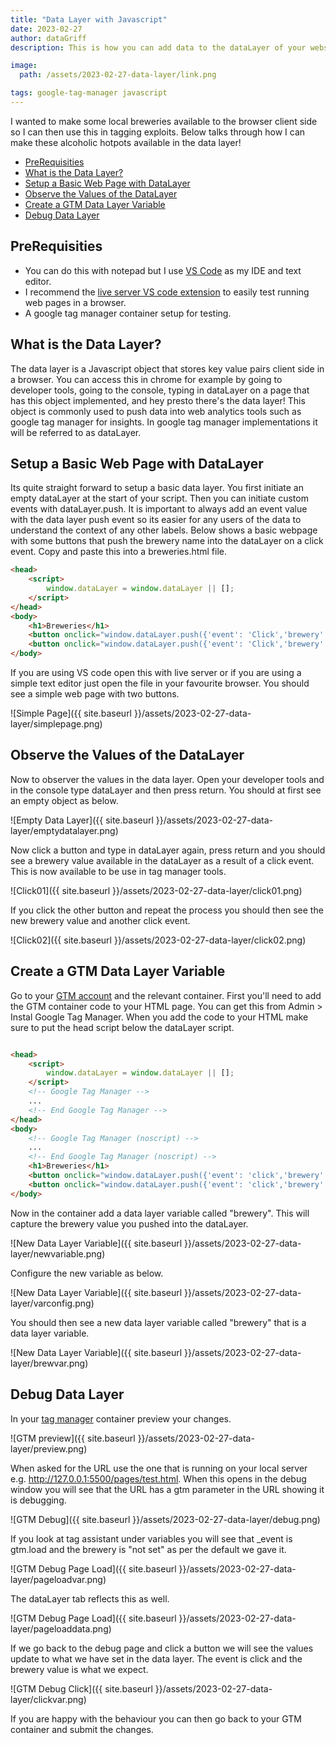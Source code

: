 ```yaml
---
title: "Data Layer with Javascript"
date: 2023-02-27
author: dataGriff
description: This is how you can add data to the dataLayer of your website using Javascript, view it using developer tools and also leverage it in google tag manager

image:
  path: /assets/2023-02-27-data-layer/link.png

tags: google-tag-manager javascript
---
```


I wanted to make some local breweries available to the browser client side so I can then use this in tagging exploits. Below talks through how I can make these alcoholic hotpots available in the data layer!


- [PreRequisities](#prerequisities)
- [What is the Data Layer?](#what-is-the-data-layer)
- [Setup a Basic Web Page with DataLayer](#setup-a-basic-web-page-with-datalayer)
- [Observe the Values of the DataLayer](#observe-the-values-of-the-datalayer)
- [Create a GTM Data Layer Variable](#create-a-gtm-data-layer-variable)
- [Debug Data Layer](#debug-data-layer)

## PreRequisities

- You can do this with notepad but I use [VS Code](https://code.visualstudio.com/) as my IDE and text editor.
- I recommend the [live server VS code extension](https://code.visualstudio.com/) to easily test running web pages in a browser.
- A google tag manager container setup for testing.

## What is the Data Layer?

The data layer is a Javascript object that stores key value pairs client side in a browser. You can access this in chrome for example by going to developer tools, going to the console, typing in dataLayer on a page that has this object implemented, and hey presto there's the data layer! This object is commonly used to push data into web analytics tools such as google tag manager for insights. In google tag manager implementations it will be referred to as dataLayer.

## Setup a Basic Web Page with DataLayer

Its quite straight forward to setup a basic data layer. You first initiate an empty dataLayer at the start of your script. Then you can initiate custom events with dataLayer.push. It is important to always add an event value with the data layer push event so its easier for any users of the data to understand the context of any other labels. Below shows a basic webpage with some buttons that push the brewery name into the dataLayer on a click event. Copy and paste this into a breweries.html file.

```html
<head>
    <script>
        window.dataLayer = window.dataLayer || [];
    </script>
</head>
<body>
    <h1>Breweries</h1>
    <button onclick="window.dataLayer.push({'event': 'Click','brewery': 'Tiny Rebel'});">Tiny Rebel</button>
    <button onclick="window.dataLayer.push({'event': 'Click','brewery': 'Crafty Devil'});">Crafty Devil</button>
</body>
```

If you are using VS code open this with live server or if you are using a simple text editor just open the file in your favourite browser. You should see a simple web page with two buttons.

![Simple Page]({{ site.baseurl }}/assets/2023-02-27-data-layer/simplepage.png)

## Observe the Values of the DataLayer

Now to observer the values in the data layer. Open your developer tools and in the console type dataLayer and then press return. You should at first see an empty object as below.

![Empty Data Layer]({{ site.baseurl }}/assets/2023-02-27-data-layer/emptydatalayer.png)

Now click a button and type in dataLayer again, press return and you should see a brewery value available in the dataLayer as a result of a click event. This is now available to be use in tag manager tools.

![Click01]({{ site.baseurl }}/assets/2023-02-27-data-layer/click01.png)

If you click the other button and repeat the process you should then see the new brewery value and another click event.

![Click02]({{ site.baseurl }}/assets/2023-02-27-data-layer/click02.png)

## Create a GTM Data Layer Variable

Go to your [GTM account](https://tagmanager.google.com/) and the relevant  container. First you'll need to add the GTM container code to your HTML page. You can get this from Admin > Instal Google Tag Manager. When you add the code to your HTML make sure to put the head script below the dataLayer script.

```html

<head>
    <script>
        window.dataLayer = window.dataLayer || [];
    </script>
    <!-- Google Tag Manager -->
    ...
    <!-- End Google Tag Manager -->
</head>
<body>
    <!-- Google Tag Manager (noscript) -->
    ...
    <!-- End Google Tag Manager (noscript) -->
    <h1>Breweries</h1>
    <button onclick="window.dataLayer.push({'event': 'click','brewery': 'Tiny Rebel'});">Tiny Rebel</button>
    <button onclick="window.dataLayer.push({'event': 'click','brewery': 'Crafty Devil'});">Crafty Devil</button>
</body>
```

Now in the container add a data layer variable called "brewery". This will capture the brewery value you pushed into the dataLayer.

![New Data Layer Variable]({{ site.baseurl }}/assets/2023-02-27-data-layer/newvariable.png)

Configure the new variable as below.

![New Data Layer Variable]({{ site.baseurl }}/assets/2023-02-27-data-layer/varconfig.png)

You should then see a new data layer variable called "brewery" that is a data layer variable.

![New Data Layer Variable]({{ site.baseurl }}/assets/2023-02-27-data-layer/brewvar.png)

## Debug Data Layer

In your [tag manager](https://tagmanager.google.com/) container preview your changes.

![GTM preview]({{ site.baseurl }}/assets/2023-02-27-data-layer/preview.png)

When asked for the URL use the one that is running on your local server e.g. http://127.0.0.1:5500/pages/test.html. When this opens in the debug window you will see that the URL has a gtm parameter in the URL showing it is debugging.

![GTM Debug]({{ site.baseurl }}/assets/2023-02-27-data-layer/debug.png)

If you look at tag assistant under variables you will see that _event is gtm.load and the brewery is "not set" as per the default we gave it.

![GTM Debug Page Load]({{ site.baseurl }}/assets/2023-02-27-data-layer/pageloadvar.png)

The dataLayer tab reflects this as well.

![GTM Debug Page Load]({{ site.baseurl }}/assets/2023-02-27-data-layer/pageloaddata.png)

If we go back to the debug page and click a button we will see the values update to what we have set in the data layer. The event is click and the brewery value is what we expect.

![GTM Debug Click]({{ site.baseurl }}/assets/2023-02-27-data-layer/clickvar.png)

If you are happy with the behaviour you can then go back to your GTM container and submit the changes.
